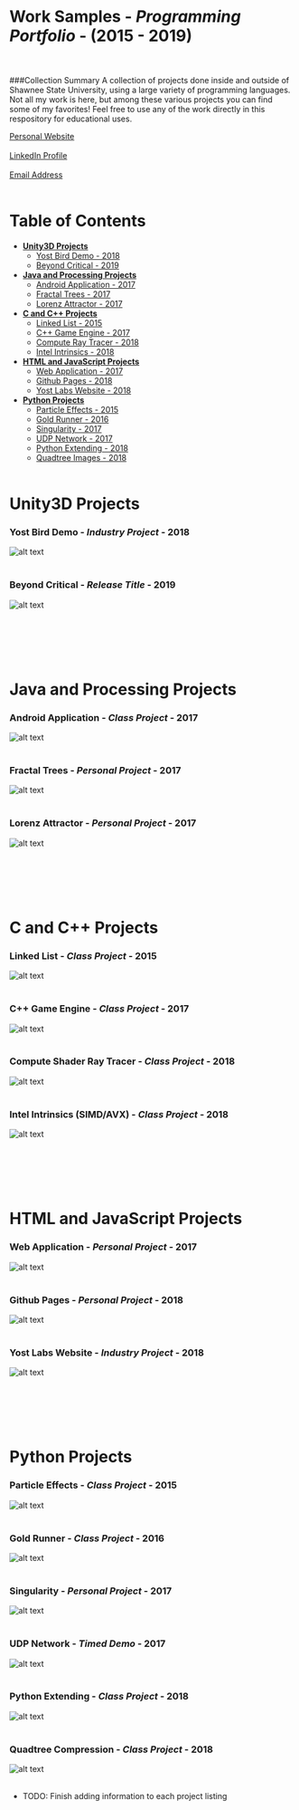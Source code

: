 # Work Samples - *Programming Portfolio* - (2015 - 2019) <br></br>
###Collection Summary
A collection of projects done inside and outside of Shawnee State University, using a large variety of programming languages. Not all my work is here, but among these various projects you can find some of my favorites! Feel free to use any of the work directly in this respository for educational uses.

[Personal Website](https://daltonfox.com)<br></br>
[LinkedIn Profile](https://www.linkedin.com/in/daltonfox/)<br></br>
[Email Address](contact@daltonfox.com)<br></br>
# Table of Contents
* __[Unity3D Projects](#unity)__
  - [Yost Bird Demo - 2018](#bird)
  - [Beyond Critical - 2019](#critical)
* __[Java and Processing Projects](#java)__
  - [Android Application - 2017](#android)
  - [Fractal Trees - 2017](#trees)
  - [Lorenz Attractor - 2017](#lorenz)
* __[C and C++ Projects](#c)__
  - [Linked List - 2015](#linked)
  - [C++ Game Engine - 2017](#ssuge)
  - [Compute Ray Tracer - 2018](#compute)
  - [Intel Intrinsics - 2018](#intel)
* __[HTML and JavaScript Projects](#javascript)__
  - [Web Application - 2017](#ava)
  - [Github Pages - 2018](#git)
  - [Yost Labs Website - 2018](#yost)
* __[Python Projects](#python)__
  - [Particle Effects - 2015](#particles)
  - [Gold Runner - 2016](#runner)
  - [Singularity - 2017](#singular)
  - [UDP Network - 2017](#network)
  - [Python Extending - 2018](#extend)
  - [Quadtree Images - 2018](#quads)
<br></br>
# <a name="unity"></a>Unity3D Projects
### <a name="bird"></a>Yost Bird Demo - *Industry Project* - 2018
![alt text](https://raw.githubusercontent.com/DaltonFox/Project-Collection/master/GitContent/Image_bird.gif)
<br></br>
### <a name="critical"></a>Beyond Critical - *Release Title* - 2019
![alt text](https://raw.githubusercontent.com/DaltonFox/Project-Collection/master/GitContent/Image_beyond.PNG)
<br></br>
<br></br>
<br></br>
# <a name="java"></a>Java and Processing Projects
### <a name="android"></a>Android Application - *Class Project* - 2017
![alt text](https://raw.githubusercontent.com/DaltonFox/Project-Collection/master/GitContent/Image_android.png)
<br></br>
### <a name="trees"></a>Fractal Trees - *Personal Project* - 2017
![alt text](https://raw.githubusercontent.com/DaltonFox/Project-Collection/master/GitContent/Image_fractal.gif)
<br></br>
### <a name="lorenz"></a>Lorenz Attractor - *Personal Project* - 2017
![alt text](https://raw.githubusercontent.com/DaltonFox/Project-Collection/master/GitContent/Image_lorenz.gif)
<br></br>
<br></br>
<br></br>
# <a name="c"></a>C and C++ Projects
### <a name="linked"></a>Linked List - *Class Project* - 2015
![alt text](https://raw.githubusercontent.com/DaltonFox/Project-Collection/master/GitContent/Image_linked.PNG)
<br></br>
### <a name="ssuge"></a>C++ Game Engine - *Class Project* - 2017
![alt text](https://raw.githubusercontent.com/DaltonFox/Project-Collection/master/GitContent/Image_ssuge.png)
<br></br>
### <a name="compute"></a>Compute Shader Ray Tracer - *Class Project* - 2018
![alt text](https://raw.githubusercontent.com/DaltonFox/Project-Collection/master/GitContent/Image_raytracer.png)
<br></br>
### <a name="intel"></a>Intel Intrinsics (SIMD/AVX) - *Class Project* - 2018
![alt text](https://raw.githubusercontent.com/DaltonFox/Project-Collection/master/GitContent/Image_simd.PNG)
<br></br>
<br></br>
<br></br>
# <a name="javascript"></a>HTML and JavaScript Projects
### <a name="ava"></a>Web Application - *Personal Project* - 2017
![alt text](https://raw.githubusercontent.com/DaltonFox/Project-Collection/master/GitContent/Image_mobile.gif)
<br></br>
### <a name="git"></a>Github Pages - *Personal Project* - 2018
![alt text](https://raw.githubusercontent.com/DaltonFox/Project-Collection/master/GitContent/Image_pages.gif)
<br></br>
### <a name="yost"></a>Yost Labs Website - *Industry Project* - 2018
![alt text](https://raw.githubusercontent.com/DaltonFox/Project-Collection/master/GitContent/Image_yostlabs.PNG)
<br></br>
<br></br>
<br></br>
# <a name="python"></a>Python Projects
### <a name="particles"></a>Particle Effects - *Class Project* - 2015
![alt text](https://raw.githubusercontent.com/DaltonFox/Project-Collection/master/GitContent/Image_fireworks.gif)
<br></br>
### <a name="runner"></a>Gold Runner - *Class Project* - 2016
![alt text](https://raw.githubusercontent.com/DaltonFox/Project-Collection/master/GitContent/Image_minecraft.png)
<br></br>
### <a name="singular"></a>Singularity - *Personal Project* - 2017
![alt text](https://raw.githubusercontent.com/DaltonFox/Project-Collection/master/GitContent/Image_singular.gif)
<br></br>
### <a name="runner"></a>UDP Network - *Timed Demo* - 2017
![alt text](https://raw.githubusercontent.com/DaltonFox/Project-Collection/master/GitContent/Image_udp.gif)
<br></br>
### <a name="extend"></a>Python Extending - *Class Project* - 2018
![alt text](https://raw.githubusercontent.com/DaltonFox/Project-Collection/master/GitContent/Image_python.png)
<br></br>
### <a name="quads"></a>Quadtree Compression - *Class Project* - 2018
![alt text](https://raw.githubusercontent.com/DaltonFox/Project-Collection/master/GitContent/Image_quads.png)
<br></br>

- TODO: Finish adding information to each project listing
